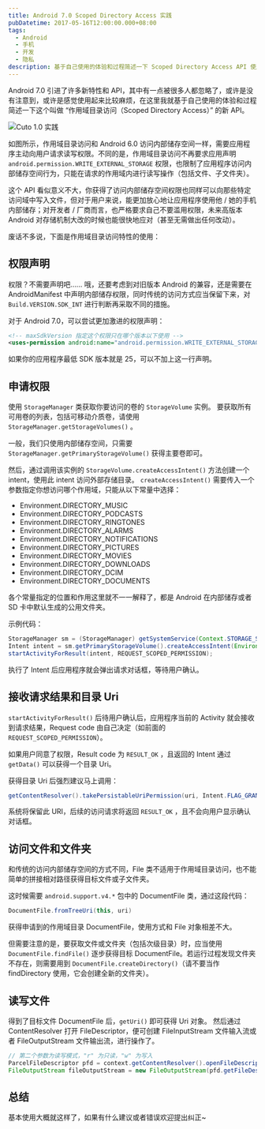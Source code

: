 ```yaml
---
title: Android 7.0 Scoped Directory Access 实践
pubDatetime: 2017-05-16T12:00:00.000+08:00
tags:
  - Android
  - 手机
  - 开发
  - 隐私
description: 基于自己使用的体验和过程简述一下 Scoped Directory Access API 使用
---
```


Android 7.0 引进了许多新特性和 API，其中有一点被很多人都忽略了，或许是没有注意到，或许是感觉使用起来比较麻烦，在这里我就基于自己使用的体验和过程简述一下这个叫做 “作用域目录访问（Scoped Directory Access）” 的新 API。

![Cuto 1.0 实践](https://blogfiles.feng.moe/images/201705-android-n-scoped-directory/p1.png)

如图所示，作用域目录访问和 Android 6.0 访问内部储存空间一样，需要应用程序主动向用户请求读写权限。不同的是，作用域目录访问不再要求应用声明 `android.permission.WRITE_EXTERNAL_STORAGE` 权限，也限制了应用程序访问内部储存空间行为，只能在请求的作用域内进行读写操作（包括文件、子文件夹）。

这个 API 看似意义不大，你获得了访问内部储存空间权限也同样可以向那些特定访问域中写入文件，但对于用户来说，能更加放心地让应用程序使用他 / 她的手机内部储存；对开发者 / 厂商而言，也严格要求自己不要滥用权限，未来高版本 Android 对存储机制大改的时候也能很快地应对（甚至无需做出任何改动）。

废话不多说，下面是作用域目录访问特性的使用：

## 权限声明

权限？不需要声明吧…… 哦，还要考虑到对旧版本 Android 的兼容，还是需要在 AndroidManifest 中声明内部储存权限，同时传统的访问方式应当保留下来，对 `Build.VERSION.SDK_INT` 进行判断再采取不同的措施。

对于 Android 7.0，可以尝试更加激进的权限声明：

```xml
<!-- maxSdkVersion 指定这个权限只在哪个版本以下使用 -->
<uses-permission android:name="android.permission.WRITE_EXTERNAL_STORAGE" android:maxSdkVersion="24"/>
```

如果你的应用程序最低 SDK 版本就是 25，可以不加上这一行声明。

## 申请权限

使用 `StorageManager` 类获取你要访问的卷的 `StorageVolume` 实例。
要获取所有可用卷的列表，包括可移动介质卷，请使用 `StorageManager.getStorageVolumes()` 。

一般，我们只使用内部储存空间，只需要 `StorageManager.getPrimaryStorageVolume()` 获得主要卷即可。

然后，通过调用该实例的 `StorageVolume.createAccessIntent()` 方法创建一个 intent，使用此 intent 访问外部存储目录。
`createAccessIntent()` 需要传入一个参数指定你想访问哪个作用域，只能从以下常量中选择：

- Environment.DIRECTORY_MUSIC
- Environment.DIRECTORY_PODCASTS
- Environment.DIRECTORY_RINGTONES
- Environment.DIRECTORY_ALARMS
- Environment.DIRECTORY_NOTIFICATIONS
- Environment.DIRECTORY_PICTURES
- Environment.DIRECTORY_MOVIES
- Environment.DIRECTORY_DOWNLOADS
- Environment.DIRECTORY_DCIM
- Environment.DIRECTORY_DOCUMENTS

各个常量指定的位置和作用这里就不一一解释了，都是 Android 在内部储存或者 SD 卡中默认生成的公用文件夹。

示例代码：

```java
StorageManager sm = (StorageManager) getSystemService(Context.STORAGE_SERVICE);
Intent intent = sm.getPrimaryStorageVolume().createAccessIntent(Environment.DIRECTORY_PICTURES);
startActivityForResult(intent, REQUEST_SCOPED_PERMISSION);
```

执行了 Intent 后应用程序就会弹出请求对话框，等待用户确认。

## 接收请求结果和目录 Uri

`startActivityForResult()` 后待用户确认后，应用程序当前的 Activity 就会接收到请求结果，Request code 由自己决定（如前面的 `REQUEST_SCOPED_PERMISSION`）。

如果用户同意了权限，Result code 为 `RESULT_OK` ，且返回的 Intent 通过 `getData()` 可以获得一个目录 Uri。

获得目录 Uri 后强烈建议马上调用：

```java
getContentResolver().takePersistableUriPermission(uri, Intent.FLAG_GRANT_READ_URI_PERMISSION | Intent.FLAG_GRANT_WRITE_URI_PERMISSION);
```

系统将保留此 URI，后续的访问请求将返回 `RESULT_OK` ，且不会向用户显示确认对话框。

## 访问文件和文件夹

和传统的访问内部储存空间的方式不同，File 类不适用于作用域目录访问，也不能简单的拼接相对路径获得目标文件或子文件夹。

这时候需要 `android.support.v4.*` 包中的 DocumentFile 类，通过这段代码：

```java
DocumentFile.fromTreeUri(this, uri)
```

获得申请到的作用域目录 DocumentFile，使用方式和 File 对象相差不大。

但需要注意的是，要获取文件或文件夹（包括次级目录）时，应当使用 `DocumentFile.findFile()` 逐步获得目标 DocumentFile。若运行过程发现文件夹不存在，则需要用到 `DocumentFile.createDirectory()`（请不要当作 findDirectory 使用，它会创建全新的文件夹）。

## 读写文件

得到了目标文件 DocumentFile 后，`getUri()` 即可获得 Uri 对象。
然后通过 ContentResolver 打开 FileDescriptor，便可创建 FileInputStream 文件输入流或者 FileOutputStream 文件输出流，进行操作了。

```java
// 第二个参数为读写模式，"r" 为只读，"w" 为写入
ParcelFileDescriptor pfd = context.getContentResolver().openFileDescriptor(uri, "w");
FileOutputStream fileOutputStream = new FileOutputStream(pfd.getFileDescriptor());
```

## 总结

基本使用大概就这样了，如果有什么建议或者错误欢迎提出纠正~
